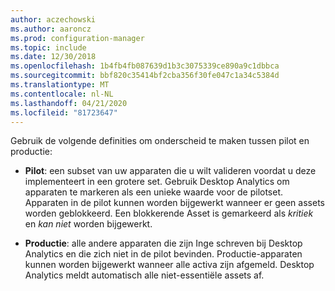 ```yaml
---
author: aczechowski
ms.author: aaroncz
ms.prod: configuration-manager
ms.topic: include
ms.date: 12/30/2018
ms.openlocfilehash: 1b4fb4fb087639d1b3c3075339ce890a9c1dbbca
ms.sourcegitcommit: bbf820c35414bf2cba356f30fe047c1a34c5384d
ms.translationtype: MT
ms.contentlocale: nl-NL
ms.lasthandoff: 04/21/2020
ms.locfileid: "81723647"
---
```

Gebruik de volgende definities om onderscheid te maken tussen pilot en productie:  

- **Pilot**: een subset van uw apparaten die u wilt valideren voordat u deze implementeert in een grotere set. Gebruik Desktop Analytics om apparaten te markeren als een unieke waarde voor de pilotset. Apparaten in de pilot kunnen worden bijgewerkt wanneer er geen assets worden geblokkeerd. Een blokkerende Asset is gemarkeerd als *kritiek* en *kan niet* worden bijgewerkt.  

- **Productie**: alle andere apparaten die zijn Inge schreven bij Desktop Analytics en die zich niet in de pilot bevinden. Productie-apparaten kunnen worden bijgewerkt wanneer alle activa zijn afgemeld. Desktop Analytics meldt automatisch alle niet-essentiële assets af.  

